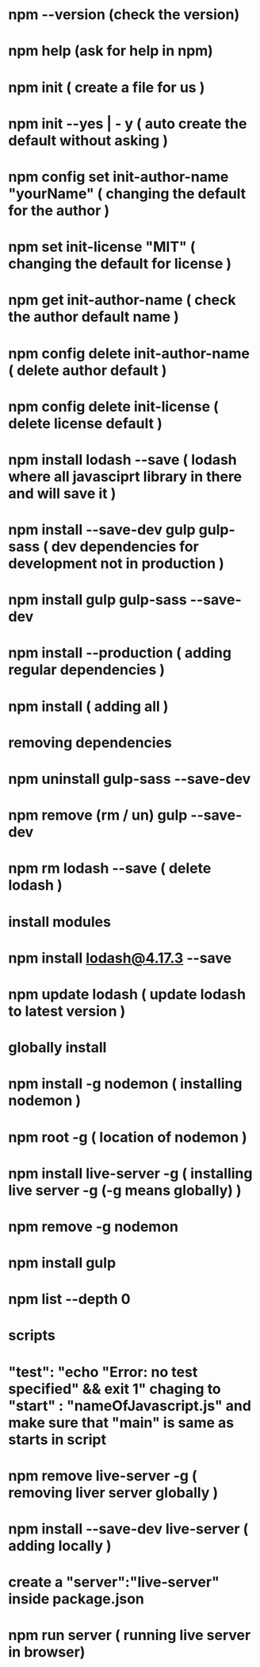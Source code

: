 # npm --version (check the version)

# npm help (ask for help in npm)

# npm init ( create a file for us )

# npm init --yes | - y ( auto create the default without asking )

# npm config set init-author-name "yourName" ( changing the default for the author )

# npm set init-license "MIT" ( changing the default for license )

# npm get init-author-name ( check the author default name )

# npm config delete init-author-name ( delete author default )

# npm config delete init-license ( delete license default )

# npm install lodash --save ( lodash where all javasciprt library in there and will save it )

# npm install --save-dev gulp gulp-sass ( dev dependencies for development not in production )

# npm install gulp gulp-sass --save-dev

# npm install --production ( adding regular dependencies )

# npm install ( adding all )

# removing dependencies

# npm uninstall gulp-sass --save-dev

# npm remove (rm / un) gulp --save-dev

# npm rm lodash --save ( delete lodash )

# install modules

# npm install lodash@4.17.3 --save

# npm update lodash ( update lodash to latest version )

# globally install

# npm install -g nodemon ( installing nodemon )

# npm root -g ( location of nodemon )

# npm install live-server -g ( installing live server -g (-g means globally) )

# npm remove -g nodemon

# npm install gulp

# npm list --depth 0

# scripts

# "test": "echo \"Error: no test specified\" && exit 1" chaging to "start" : "nameOfJavascript.js" and make sure that "main" is same as starts in script

# npm remove live-server -g ( removing liver server globally )

# npm install --save-dev live-server ( adding locally )

# create a "server":"live-server" inside package.json

# npm run server ( running live server in browser)
